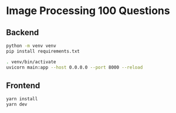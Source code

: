 # Image Processing 100 Questions

## Backend
```bash
python -m venv venv
pip install requirements.txt
```

```bash
. venv/bin/activate
uvicorn main:app --host 0.0.0.0 --port 8000 --reload
```

## Frontend
```bash
yarn install
yarn dev
```